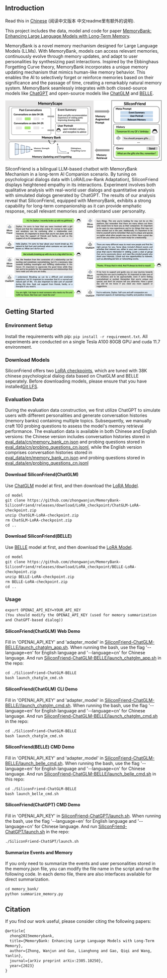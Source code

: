 ## Introduction
Read this in [Chinese](README_cn.md) (阅读中文版本 中文readme里有额外的说明).

This project includes the data, model and code for paper [MemoryBank: Enhancing Large Language Models with Long-Term Memory](https://arxiv.org/pdf/2305.10250.pdf).

MemoryBank is a novel memory mechanism designed for Large Language Models (LLMs). With MemoryBank, models can access relevant memories, continuously evolve through memory updates, and adapt to user personalities by synthesizing past interactions. Inspired by the Ebbinghaus Forgetting Curve theory, MemoryBank incorporates a unique memory updating mechanism that mimics human-like memory behavior. This enables the AI to selectively forget or reinforce memories based on their significance and the passage of time, creating a remarkably natural memory system. MemoryBank seamlessly integrates with both closed-source models like [ChatGPT](https://chat.openai.com) and open-source models like [ChatGLM](https://github.com/THUDM/ChatGLM-6B) and [BELLE](https://github.com/LianjiaTech/BELLE). 

![](resources/framework.png)

SilconFriend is a bilingual LLM-based chatbot with MemoryBank Mechanism in a long-term AI Companion scenario. By tuning on psychological dialogs data with LoRA(Low-Rank Adaptation), SiliconFriend displays heightened empathy in its interactions. Experiment involves both qualitative analysis with real-world user dialogs and quantitative analysis with simulated dialogs generated by ChatGPT. The results of our analysis reveal that SiliconFriend, equipped with MemoryBank, exhibits a strong capability for long-term companionship as it can provide emphatic response, recall relevant memories and understand user personality. 

![](resources/chat_comparison.png)

## Getting Started

### Environment Setup

Install the requirements with pip: `pip install -r requirement.txt`. All experiments are conducted on a single Tesla A100 80GB GPU and cuda 11.7 environment. 

### Download Models 
SiliconFriend offers two [LoRA checkpoints](https://github.com/zhongwanjun/MemoryBank-SiliconFriend/releases/tag/LoRA_checkpoint), which are tuned with 38K chinese psychological dialog data based on ChatGLM and BELLE seperately.
Before downloading models, please ensure that you have installed[Git LFS](https://docs.github.com/zh/repositories/working-with-files/managing-large-files/installing-git-large-file-storage).

### Evaluation Data
During the evaluation data construction, we first utilize ChatGPT to simulate users with different personalities and generate conversation histories (memory banks) containing multiple topics. Subsequently, we manually craft 100 probing questions to assess the model's memory retrieval performance. The evaluation data is available in both Chinese and English versions: the Chinese version includes conversation histories stored in [eval_data/cn/memory_bank_cn.json](eval_data/cn/memory_bank_cn.json) and probing questions stored in [eval_data/cn/probing_questions_cn.jsonl](eval_data/cn/probing_questions_cn.jsonl), while the English version comprises conversation histories stored in [eval_data/en/memory_bank_cn.json](eval_data/cn/memory_bank_cn.json) and probing questions stored in [eval_data/en/probing_questions_cn.jsonl](eval_data/cn/probing_questions_cn.jsonl)

#### Download SiliconFriend(ChatGLM)

Use [ChatGLM](https://github.com/THUDM/ChatGLM-6B) model at first, and then download the [LoRA Model](https://github.com/zhongwanjun/MemoryBank-SiliconFriend/releases/download/LoRA_checkpoint/ChatGLM-LoRA-checkpoint.zip).

```shell
cd model
git clone https://github.com/zhongwanjun/MemoryBank-SiliconFriend/releases/download/LoRA_checkpoint/ChatGLM-LoRA-checkpoint.zip
unzip ChatGLM-LoRA-checkpoint.zip
rm ChatGLM-LoRA-checkpoint.zip
cd ..
```

#### Download SiliconFriend(BELLE)

Use [BELLE](https://github.com/LianjiaTech/BELLE) model at first, and then download the [LoRA Model](https://github.com/zhongwanjun/MemoryBank-SiliconFriend/releases/download/LoRA_checkpoint/BELLE-LoRA-checkpoint.zip).

```shell
cd model
git clone https://github.com/zhongwanjun/MemoryBank-SiliconFriend/releases/download/LoRA_checkpoint/BELLE-LoRA-checkpoint.zip
unzip BELLE-LoRA-checkpoint.zip
rm BELLE-LoRA-checkpoint.zip
cd ..
```

### Usage
```
export OPENAI_API_KEY=YOUR_API_KEY
(You should modify the OPENAI_API_KEY (used for memory summarization and ChatGPT-based dialog))
```
#### SiliconFriend(ChatGLM) Web Demo

Fill in 'OPENAI_API_KEY' and 'adapter_model' in [SiliconFriend-ChatGLM-BELLE/launch_chatglm_app.sh](SiliconFriend-ChatGLM-BELLE/launch_chatglm_app.sh). When running the bash, use the flag '--language=en' for English language and '--language=cn' for Chinese language. And run [SiliconFriend-ChatGLM-BELLE/launch_chatglm_app.sh](SiliconFriend-ChatGLM-BELLE/launch_chatglm_app.sh) in the repo:

```shell
cd ./SiliconFriend-ChatGLM-BELLE
bash launch_chatglm_cmd.sh
```

#### SiliconFriend(ChatGLM) CLI Demo

Fill in 'OPENAI_API_KEY' and 'adapter_model' in [SiliconFriend-ChatGLM-BELLE//launch_chatglm_cmd.sh](SiliconFriend-ChatGLM-BELLE/launch_chatglm_cmd.sh). When running the bash, use the flag '--language=en' for English language and '--language=cn' for Chinese language. And run [SiliconFriend-ChatGLM-BELLE/launch_chatglm_cmd.sh](SiliconFriend-ChatGLM-BELLE/launch_chatglm_cmd.sh) in the repo:

```shell
cd ./SiliconFriend-ChatGLM-BELLE
bash launch_chatglm_cmd.sh
```

#### SiliconFriend(BELLE) CMD Demo

Fill in 'OPENAI_API_KEY' and 'adapter_model' in [SiliconFriend-ChatGLM-BELLE/launch_belle_cmd.sh](SiliconFriend-ChatGLM-BELLE/launch_belle_cmd.sh). When running the bash, use the flag '--language=en' for English language and '--language=cn' for Chinese language. And run [SiliconFriend-ChatGLM-BELLE/launch_belle_cmd.sh](SiliconFriend-ChatGLM-BELLE/launch_belle_cmd.sh) in this repo:

```shell
cd ./SiliconFriend-ChatGLM-BELLE
bash launch_belle_cmd.sh
```
#### SiliconFriend(ChatGPT) CMD Demo

Fill in 'OPENAI_API_KEY' in [SiliconFriend-ChatGPT/launch.sh](SiliconFriend-ChatGPT/launch.sh). When running the bash, use the flag '--language=en' for English language and '--language=cn' for Chinese language. And run [SiliconFriend-ChatGPT/launch.sh](SiliconFriend-ChatGPT/launch.sh) in the repo:

```shell
./SiliconFriend-ChatGPT/launch.sh
```

#### Summarize Events and Memory
If you only need to summarize the events and user personalities stored in the memory.json file, you can modify the file name in the script and run the following code. In each demo file, there are also interfaces available for direct summarization.
```
cd memory_bank/
python summarize_memory.py
```
## Citation

If you find our work useful, please consider citing the following papers:

```
@article{
  zhong2023memorybank,
  title={MemoryBank: Enhancing Large Language Models with Long-Term Memory},
  author={Zhong, Wanjun and Guo, Lianghong and Gao, Qiqi and Wang, Yanlin},
  journal={arXiv preprint arXiv:2305.10250},
  year={2023}
}

```
